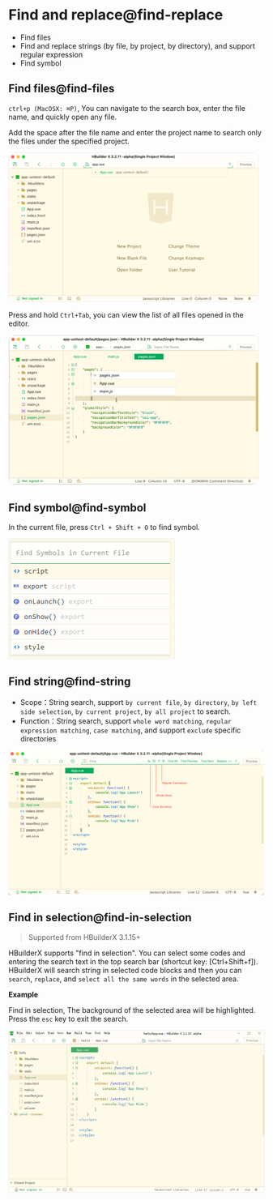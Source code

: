 # Find and replace@find-replace

- Find files
- Find and replace strings (by file, by project, by directory), and support regular expression
- Find symbol

## Find files@find-files

`ctrl+p (MacOSX: ⌘P)`, You can navigate to the search box, enter the file name, and quickly open any file.

Add the space after the file name and enter the project name to search only the files under the specified project.

<img src="/static/snapshots/tutorial/find/find_file_en.png" style="zoom: 48%;border-radius: 24px;border:1px solid #eee;"/>

Press and hold `Ctrl+Tab`, you can view the list of all files opened in the editor.

<img src="/static/snapshots/tutorial/find/find_file_2_en.png" style="zoom: 48%;border-radius: 24px;border:1px solid #eee;"/>

## Find symbol@find-symbol

In the current file, press `Ctrl + Shift + O` to find symbol.

<img src="/static/snapshots/tutorial/find/find_symbol_en.png" style="border:1px solid #eee;"/>

## Find string@find-string

- Scope：String search, support `by current file`, `by directory`, `by left side selection`, `by current project`, `by all project` to search.
- Function：String search, support `whole word matching`, `regular expression matching`, `case matching`, and support `exclude` specific directories

<img src="/static/snapshots/tutorial/find/find_str_en.png" class="hd-img" />

## Find in selection@find-in-selection

> Supported from HBuilderX 3.1.15+

HBuilderX supports "find in selection". You can select some codes and entering the search text in the top search bar (shortcut key: [Ctrl+Shift+f]). HBuilderX will search string in selected code blocks and then you can `search`, `replace`, and `select all the same words` in the selected area.

**Example**

Find in selection, The background of the selected area will be highlighted. Press the `esc` key to exit the search.

<img src="/static/snapshots/tutorial/find/find_region_en.gif" style="zoom: 90%; border-radius: 5px;border:1px solid #eee;"/>
